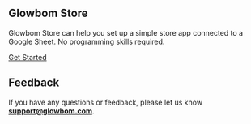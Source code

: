 ## Glowbom Store

Glowbom Store can help you set up a simple store app connected to a Google Sheet. No programming skills required.

[Get Started](https://glowbom.com/store/)

## Feedback

If you have any questions or feedback, please let us know **support@glowbom.com**.

